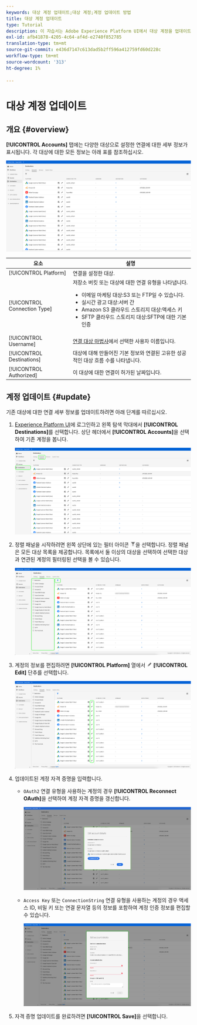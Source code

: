 ```yaml
---
keywords: 대상 계정 업데이트;대상 계정;계정 업데이트 방법
title: 대상 계정 업데이트
type: Tutorial
description: 이 자습서는 Adobe Experience Platform UI에서 대상 계정을 업데이트하는 단계를 나열합니다
exl-id: afb41878-4205-4c64-af4d-e2740f852785
translation-type: tm+mt
source-git-commit: e436d7147c613dad5b2ff596a412759fd60d228c
workflow-type: tm+mt
source-wordcount: '313'
ht-degree: 1%

---
```


# 대상 계정 업데이트

## 개요 {#overview}

**[!UICONTROL Accounts]** 탭에는 다양한 대상으로 설정한 연결에 대한 세부 정보가 표시됩니다. 각 대상에 대한 모든 정보는 아래 표를 참조하십시오.

![계정 탭](../assets/ui/update-accounts/destination-accounts.png)

| 요소 | 설명 |
|---|---|
| [!UICONTROL Platform] | 연결을 설정한 대상. |
| [!UICONTROL Connection Type] | 저장소 버킷 또는 대상에 대한 연결 유형을 나타냅니다. <ul><li>이메일 마케팅 대상:S3 또는 FTP일 수 있습니다.</li><li>실시간 광고 대상:서버 간</li><li>Amazon S3 클라우드 스토리지 대상:액세스 키 </li><li>SFTP 클라우드 스토리지 대상:SFTP에 대한 기본 인증</li></ul> |
| [!UICONTROL Username] | [연결 대상 마법사](../catalog/email-marketing/overview.md#connect-destination)에서 선택한 사용자 이름입니다. |
| [!UICONTROL Destinations] | 대상에 대해 만들어진 기본 정보와 연결된 고유한 성공적인 대상 흐름 수를 나타냅니다. |
| [!UICONTROL Authorized] | 이 대상에 대한 연결이 허가된 날짜입니다. |

## 계정 업데이트 {#update}

기존 대상에 대한 연결 세부 정보를 업데이트하려면 아래 단계를 따르십시오.

1. [Experience Platform UI](https://platform.adobe.com/)에 로그인하고 왼쪽 탐색 막대에서 **[!UICONTROL Destinations]**&#x200B;를 선택합니다. 상단 헤더에서 **[!UICONTROL Accounts]**&#x200B;을 선택하여 기존 계정을 봅니다.

   ![계정 탭](../assets/ui/update-accounts/accounts-tab.png)

2. 정렬 패널을 시작하려면 왼쪽 상단에 있는 필터 아이콘 ![필터 아이콘](../assets/ui/update-accounts/filter.png)을 선택합니다. 정렬 패널은 모든 대상 목록을 제공합니다. 목록에서 둘 이상의 대상을 선택하여 선택한 대상과 연관된 계정의 필터링된 선택을 볼 수 있습니다.

   ![필터 대상](../assets/ui/update-accounts/filter-accounts.png)

3. 계정의 정보를 편집하려면 **[!UICONTROL Platform]** 열에서 ![계정 편집 단추](../assets/ui/workspace/pencil-icon.png) **[!UICONTROL Edit]** 단추를 선택합니다.

   ![계정 탭](../assets/ui/update-accounts/accounts-edit.png)

4. 업데이트된 계정 자격 증명을 입력합니다.

   * `OAuth2` 연결 유형을 사용하는 계정의 경우 **[!UICONTROL Reconnect OAuth]**&#x200B;을 선택하여 계정 자격 증명을 갱신합니다.

      ![세부 정보 OAuth 편집](../assets/ui/update-accounts/edit-details-oauth.png)


   * `Access Key` 또는 `ConnectionString` 연결 유형을 사용하는 계정의 경우 액세스 ID, 비밀 키 또는 연결 문자열 등의 정보를 포함하여 계정 인증 정보를 편집할 수 있습니다.

      ![세부 사항 액세스 키 편집](../assets/ui/update-accounts/edit-details-key.png)

5. 자격 증명 업데이트를 완료하려면 **[!UICONTROL Save]**&#x200B;을 선택합니다.
